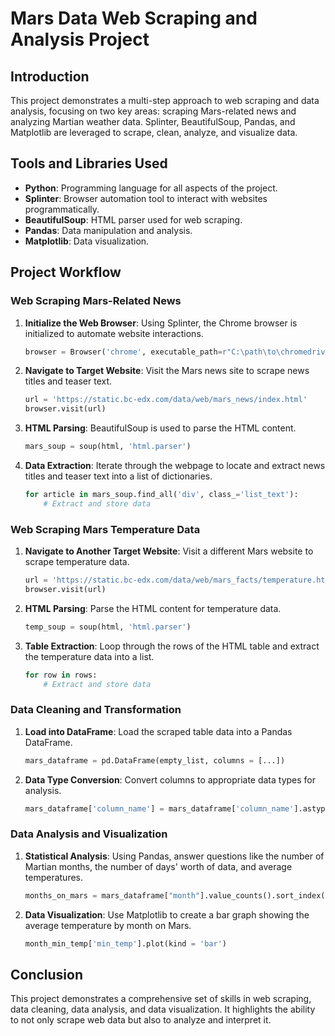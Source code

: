
# Mars Data Web Scraping and Analysis Project

## Introduction

This project demonstrates a multi-step approach to web scraping and data analysis, focusing on two key areas: scraping Mars-related news and analyzing Martian weather data. Splinter, BeautifulSoup, Pandas, and Matplotlib are leveraged to scrape, clean, analyze, and visualize data. 

## Tools and Libraries Used

- **Python**: Programming language for all aspects of the project.
- **Splinter**: Browser automation tool to interact with websites programmatically.
- **BeautifulSoup**: HTML parser used for web scraping.
- **Pandas**: Data manipulation and analysis.
- **Matplotlib**: Data visualization.

## Project Workflow

### Web Scraping Mars-Related News

1. **Initialize the Web Browser**: Using Splinter, the Chrome browser is initialized to automate website interactions.

    ```python
    browser = Browser('chrome', executable_path=r"C:\path\to\chromedriver.exe")
    ```

2. **Navigate to Target Website**: Visit the Mars news site to scrape news titles and teaser text.

    ```python
    url = 'https://static.bc-edx.com/data/web/mars_news/index.html'
    browser.visit(url)
    ```

3. **HTML Parsing**: BeautifulSoup is used to parse the HTML content.

    ```python
    mars_soup = soup(html, 'html.parser')
    ```

4. **Data Extraction**: Iterate through the webpage to locate and extract news titles and teaser text into a list of dictionaries.

    ```python
    for article in mars_soup.find_all('div', class_='list_text'):
        # Extract and store data
    ```

### Web Scraping Mars Temperature Data

1. **Navigate to Another Target Website**: Visit a different Mars website to scrape temperature data.

    ```python
    url = 'https://static.bc-edx.com/data/web/mars_facts/temperature.html'
    browser.visit(url)
    ```

2. **HTML Parsing**: Parse the HTML content for temperature data.

    ```python
    temp_soup = soup(html, 'html.parser')
    ```

3. **Table Extraction**: Loop through the rows of the HTML table and extract the temperature data into a list.

    ```python
    for row in rows:
        # Extract and store data
    ```

### Data Cleaning and Transformation

1. **Load into DataFrame**: Load the scraped table data into a Pandas DataFrame.

    ```python
    mars_dataframe = pd.DataFrame(empty_list, columns = [...])
    ```

2. **Data Type Conversion**: Convert columns to appropriate data types for analysis.

    ```python
    mars_dataframe['column_name'] = mars_dataframe['column_name'].astype('new_type')
    ```

### Data Analysis and Visualization

1. **Statistical Analysis**: Using Pandas, answer questions like the number of Martian months, the number of days' worth of data, and average temperatures.

    ```python
    months_on_mars = mars_dataframe["month"].value_counts().sort_index()
    ```

2. **Data Visualization**: Use Matplotlib to create a bar graph showing the average temperature by month on Mars.

    ```python
    month_min_temp['min_temp'].plot(kind = 'bar')
    ```

## Conclusion

This project demonstrates a comprehensive set of skills in web scraping, data cleaning, data analysis, and data visualization. It highlights the ability to not only scrape web data but also to analyze and interpret it.
